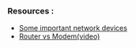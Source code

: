 ### Resources :
- [Some important network devices](https://www.geeksforgeeks.org/network-devices-hub-repeater-bridge-switch-router-gateways/)
- [Router vs Modem(video)](https://youtu.be/Mad4kQ5835Y)
